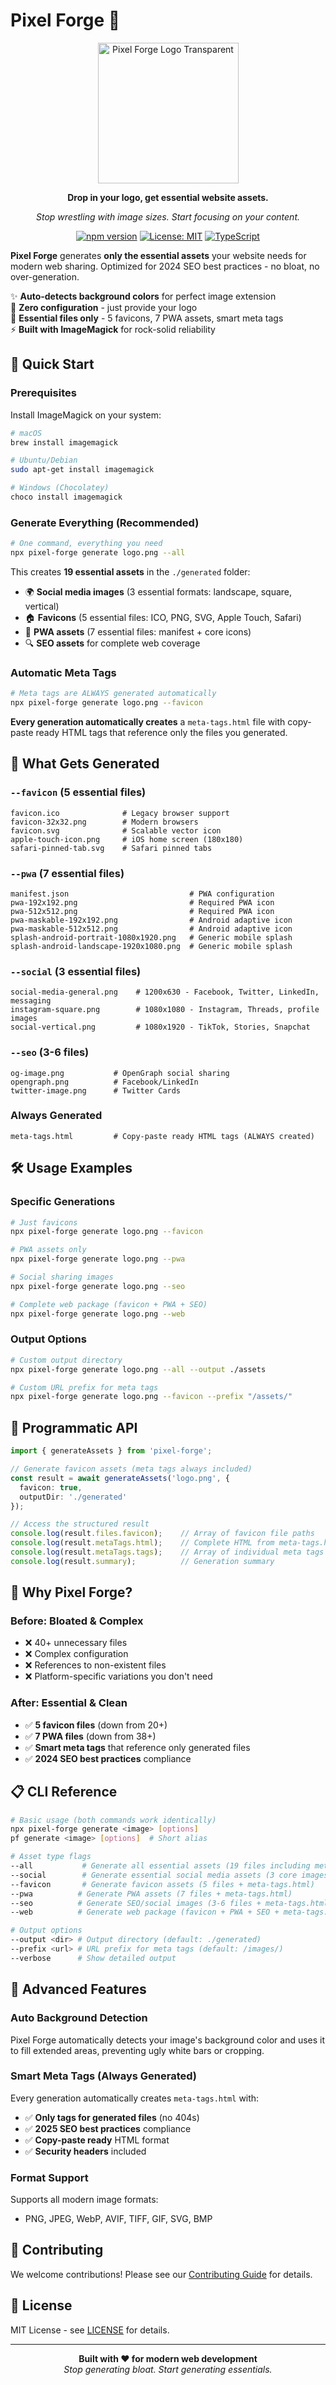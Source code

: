 # Pixel Forge 🎨

<div align="center">
  <img width="225" height="225" alt="Pixel Forge Logo Transparent" src="https://github.com/user-attachments/assets/19e54310-ce12-4dd1-9db5-46c11319e8a9" />

  **Drop in your logo, get essential website assets.**
  
  *Stop wrestling with image sizes. Start focusing on your content.*

  [![npm version](https://badge.fury.io/js/pixel-forge.svg)](https://badge.fury.io/js/pixel-forge)
  [![License: MIT](https://img.shields.io/badge/License-MIT-yellow.svg)](https://opensource.org/licenses/MIT)
  [![TypeScript](https://img.shields.io/badge/TypeScript-Ready-blue.svg)](https://www.typescriptlang.org/)
</div>

**Pixel Forge** generates **only the essential assets** your website needs for modern web sharing. Optimized for 2024 SEO best practices - no bloat, no over-generation.

✨ **Auto-detects background colors** for perfect image extension  
🚀 **Zero configuration** - just provide your logo  
📱 **Essential files only** - 5 favicons, 7 PWA assets, smart meta tags  
⚡ **Built with ImageMagick** for rock-solid reliability  

## 🚀 Quick Start

### Prerequisites

Install ImageMagick on your system:

```bash
# macOS
brew install imagemagick

# Ubuntu/Debian  
sudo apt-get install imagemagick

# Windows (Chocolatey)
choco install imagemagick
```

### Generate Everything (Recommended)

```bash
# One command, everything you need
npx pixel-forge generate logo.png --all
```

This creates **19 essential assets** in the `./generated` folder:
- 🌍 **Social media images** (3 essential formats: landscape, square, vertical)
- 🏠 **Favicons** (5 essential files: ICO, PNG, SVG, Apple Touch, Safari)
- 📱 **PWA assets** (7 essential files: manifest + core icons)
- 🔍 **SEO assets** for complete web coverage

### Automatic Meta Tags

```bash
# Meta tags are ALWAYS generated automatically
npx pixel-forge generate logo.png --favicon
```

**Every generation automatically creates** a `meta-tags.html` file with copy-paste ready HTML tags that reference only the files you generated.

## 📂 What Gets Generated

### `--favicon` (5 essential files)
```
favicon.ico              # Legacy browser support
favicon-32x32.png        # Modern browsers
favicon.svg              # Scalable vector icon
apple-touch-icon.png     # iOS home screen (180x180)
safari-pinned-tab.svg    # Safari pinned tabs
```

### `--pwa` (7 essential files)
```
manifest.json                           # PWA configuration
pwa-192x192.png                         # Required PWA icon
pwa-512x512.png                         # Required PWA icon
pwa-maskable-192x192.png                # Android adaptive icon
pwa-maskable-512x512.png                # Android adaptive icon
splash-android-portrait-1080x1920.png   # Generic mobile splash
splash-android-landscape-1920x1080.png  # Generic mobile splash
```

### `--social` (3 essential files)
```
social-media-general.png    # 1200x630 - Facebook, Twitter, LinkedIn, messaging
instagram-square.png        # 1080x1080 - Instagram, Threads, profile images  
social-vertical.png         # 1080x1920 - TikTok, Stories, Snapchat
```

### `--seo` (3-6 files)
```
og-image.png           # OpenGraph social sharing
opengraph.png          # Facebook/LinkedIn
twitter-image.png      # Twitter Cards
```

### Always Generated
```
meta-tags.html         # Copy-paste ready HTML tags (ALWAYS created)
```

## 🛠️ Usage Examples

### Specific Generations

```bash
# Just favicons
npx pixel-forge generate logo.png --favicon

# PWA assets only
npx pixel-forge generate logo.png --pwa

# Social sharing images
npx pixel-forge generate logo.png --seo

# Complete web package (favicon + PWA + SEO)
npx pixel-forge generate logo.png --web
```

### Output Options

```bash
# Custom output directory
npx pixel-forge generate logo.png --all --output ./assets

# Custom URL prefix for meta tags
npx pixel-forge generate logo.png --favicon --prefix "/assets/"
```

## 🧩 Programmatic API

```typescript
import { generateAssets } from 'pixel-forge';

// Generate favicon assets (meta tags always included)
const result = await generateAssets('logo.png', {
  favicon: true,
  outputDir: './generated'
});

// Access the structured result
console.log(result.files.favicon);    // Array of favicon file paths
console.log(result.metaTags.html);    // Complete HTML from meta-tags.html
console.log(result.metaTags.tags);    // Array of individual meta tags
console.log(result.summary);          // Generation summary
```

## 🎯 Why Pixel Forge?

### Before: Bloated & Complex
- ❌ 40+ unnecessary files
- ❌ Complex configuration  
- ❌ References to non-existent files
- ❌ Platform-specific variations you don't need

### After: Essential & Clean
- ✅ **5 favicon files** (down from 20+)
- ✅ **7 PWA files** (down from 38+)
- ✅ **Smart meta tags** that reference only generated files
- ✅ **2024 SEO best practices** compliance

## 📋 CLI Reference

```bash
# Basic usage (both commands work identically)
npx pixel-forge generate <image> [options]
pf generate <image> [options]  # Short alias

# Asset type flags
--all           # Generate all essential assets (19 files including meta-tags.html)
--social        # Generate essential social media assets (3 core images + meta-tags.html)
--favicon       # Generate favicon assets (5 files + meta-tags.html)
--pwa          # Generate PWA assets (7 files + meta-tags.html) 
--seo          # Generate SEO/social images (3-6 files + meta-tags.html)
--web          # Generate web package (favicon + PWA + SEO + meta-tags.html)

# Output options
--output <dir> # Output directory (default: ./generated)
--prefix <url> # URL prefix for meta tags (default: /images/)
--verbose      # Show detailed output
```

## 🔧 Advanced Features

### Auto Background Detection
Pixel Forge automatically detects your image's background color and uses it to fill extended areas, preventing ugly white bars or cropping.

### Smart Meta Tags (Always Generated)
Every generation automatically creates `meta-tags.html` with:
- ✅ **Only tags for generated files** (no 404s)  
- ✅ **2025 SEO best practices** compliance
- ✅ **Copy-paste ready** HTML format
- ✅ **Security headers** included

### Format Support
Supports all modern image formats:
- PNG, JPEG, WebP, AVIF, TIFF, GIF, SVG, BMP

## 🤝 Contributing

We welcome contributions! Please see our [Contributing Guide](CONTRIBUTING.md) for details.

## 📄 License

MIT License - see [LICENSE](LICENSE) for details.

---

<div align="center">
  <strong>Built with ❤️ for modern web development</strong><br>
  <em>Stop generating bloat. Start generating essentials.</em>
</div>